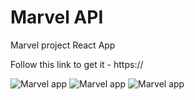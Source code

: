 # Marvel API

Marvel project React App

Follow this link to get it - https://

![Marvel app](https://github.com/beastbs/screenshots-app/blob/main/screenshot/screenshot_1.png?raw=true)
![Marvel app](https://github.com/beastbs/screenshots-app/blob/main/screenshot/screenshot_2.png?raw=true)
![Marvel app](https://github.com/beastbs/screenshots-app/blob/main/screenshot/screenshot_3.png?raw=true)
